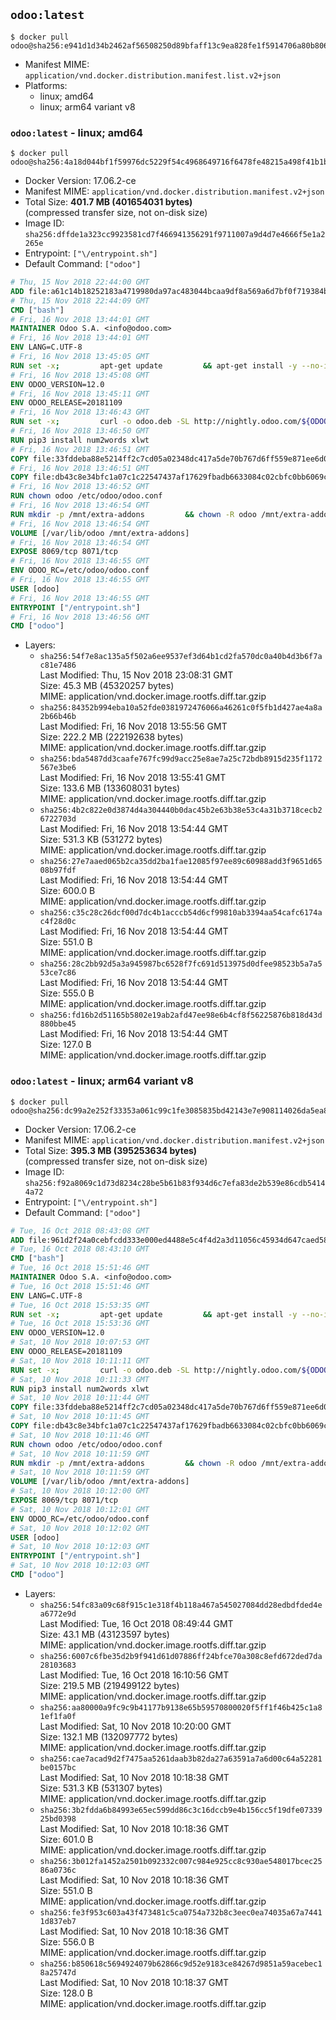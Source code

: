 ## `odoo:latest`

```console
$ docker pull odoo@sha256:e941d1d34b2462af56508250d89bfaff13c9ea828fe1f5914706a80b806f9dcf
```

-	Manifest MIME: `application/vnd.docker.distribution.manifest.list.v2+json`
-	Platforms:
	-	linux; amd64
	-	linux; arm64 variant v8

### `odoo:latest` - linux; amd64

```console
$ docker pull odoo@sha256:4a18d044bf1f59976dc5229f54c4968649716f6478fe48215a498f41b1be3f8c
```

-	Docker Version: 17.06.2-ce
-	Manifest MIME: `application/vnd.docker.distribution.manifest.v2+json`
-	Total Size: **401.7 MB (401654031 bytes)**  
	(compressed transfer size, not on-disk size)
-	Image ID: `sha256:dffde1a323cc9923581cd7f466941356291f9711007a9d4d7e4666f5e1a2265e`
-	Entrypoint: `["\/entrypoint.sh"]`
-	Default Command: `["odoo"]`

```dockerfile
# Thu, 15 Nov 2018 22:44:00 GMT
ADD file:a61c14b18252183a4719980da97ac483044bcaa9df8a569a6d7bf0f719384b5e in / 
# Thu, 15 Nov 2018 22:44:09 GMT
CMD ["bash"]
# Fri, 16 Nov 2018 13:44:01 GMT
MAINTAINER Odoo S.A. <info@odoo.com>
# Fri, 16 Nov 2018 13:44:01 GMT
ENV LANG=C.UTF-8
# Fri, 16 Nov 2018 13:45:05 GMT
RUN set -x;         apt-get update         && apt-get install -y --no-install-recommends             ca-certificates             curl             node-less             python3-pip             python3-setuptools             python3-renderpm             libssl1.0-dev             xz-utils             python3-watchdog         && curl -o wkhtmltox.tar.xz -SL https://github.com/wkhtmltopdf/wkhtmltopdf/releases/download/0.12.4/wkhtmltox-0.12.4_linux-generic-amd64.tar.xz         && echo '3f923f425d345940089e44c1466f6408b9619562 wkhtmltox.tar.xz' | sha1sum -c -         && tar xvf wkhtmltox.tar.xz         && cp wkhtmltox/lib/* /usr/local/lib/         && cp wkhtmltox/bin/* /usr/local/bin/         && cp -r wkhtmltox/share/man/man1 /usr/local/share/man/
# Fri, 16 Nov 2018 13:45:08 GMT
ENV ODOO_VERSION=12.0
# Fri, 16 Nov 2018 13:45:11 GMT
ENV ODOO_RELEASE=20181109
# Fri, 16 Nov 2018 13:46:43 GMT
RUN set -x;         curl -o odoo.deb -SL http://nightly.odoo.com/${ODOO_VERSION}/nightly/deb/odoo_${ODOO_VERSION}.${ODOO_RELEASE}_all.deb         && echo 'fcaa0f72ecc8a4fa5636948a8966f7584eab1fac odoo.deb' | sha1sum -c -         && dpkg --force-depends -i odoo.deb         && apt-get update         && apt-get -y install -f --no-install-recommends         && rm -rf /var/lib/apt/lists/* odoo.deb
# Fri, 16 Nov 2018 13:46:50 GMT
RUN pip3 install num2words xlwt
# Fri, 16 Nov 2018 13:46:51 GMT
COPY file:33fddeba88e5214ff2c7cd05a02348dc417a5de70b767d6ff559e871ee6d046a in / 
# Fri, 16 Nov 2018 13:46:51 GMT
COPY file:db43c8e34bfc1a07c1c22547437af17629fbadb6633084c02cbfc0bb6069c9fd in /etc/odoo/ 
# Fri, 16 Nov 2018 13:46:52 GMT
RUN chown odoo /etc/odoo/odoo.conf
# Fri, 16 Nov 2018 13:46:54 GMT
RUN mkdir -p /mnt/extra-addons         && chown -R odoo /mnt/extra-addons
# Fri, 16 Nov 2018 13:46:54 GMT
VOLUME [/var/lib/odoo /mnt/extra-addons]
# Fri, 16 Nov 2018 13:46:54 GMT
EXPOSE 8069/tcp 8071/tcp
# Fri, 16 Nov 2018 13:46:55 GMT
ENV ODOO_RC=/etc/odoo/odoo.conf
# Fri, 16 Nov 2018 13:46:55 GMT
USER [odoo]
# Fri, 16 Nov 2018 13:46:55 GMT
ENTRYPOINT ["/entrypoint.sh"]
# Fri, 16 Nov 2018 13:46:56 GMT
CMD ["odoo"]
```

-	Layers:
	-	`sha256:54f7e8ac135a5f502a6ee9537ef3d64b1cd2fa570dc0a40b4d3b6f7ac81e7486`  
		Last Modified: Thu, 15 Nov 2018 23:08:31 GMT  
		Size: 45.3 MB (45320257 bytes)  
		MIME: application/vnd.docker.image.rootfs.diff.tar.gzip
	-	`sha256:84352b994eba10a52fde0381972476066a46261c0f5fb1d427ae4a8a2b66b46b`  
		Last Modified: Fri, 16 Nov 2018 13:55:56 GMT  
		Size: 222.2 MB (222192638 bytes)  
		MIME: application/vnd.docker.image.rootfs.diff.tar.gzip
	-	`sha256:bda5487dd3caafe767fc99d9acc25e8ae7a25c72bdb8915d235f1172567e3be6`  
		Last Modified: Fri, 16 Nov 2018 13:55:41 GMT  
		Size: 133.6 MB (133608031 bytes)  
		MIME: application/vnd.docker.image.rootfs.diff.tar.gzip
	-	`sha256:4b2c822e0d3874d4a304440b0dac45b2e63b38e53c4a31b3718cecb26722703d`  
		Last Modified: Fri, 16 Nov 2018 13:54:44 GMT  
		Size: 531.3 KB (531272 bytes)  
		MIME: application/vnd.docker.image.rootfs.diff.tar.gzip
	-	`sha256:27e7aaed065b2ca35dd2ba1fae12085f97ee89c60988add3f9651d6508b97fdf`  
		Last Modified: Fri, 16 Nov 2018 13:54:44 GMT  
		Size: 600.0 B  
		MIME: application/vnd.docker.image.rootfs.diff.tar.gzip
	-	`sha256:c35c28c26dcf00d7dc4b1acccb54d6cf99810ab3394aa54cafc6174ac4f28d0c`  
		Last Modified: Fri, 16 Nov 2018 13:54:44 GMT  
		Size: 551.0 B  
		MIME: application/vnd.docker.image.rootfs.diff.tar.gzip
	-	`sha256:28c2bb92d5a3a945987bc6528f7fc691d513975d0dfee98523b5a7a553ce7c86`  
		Last Modified: Fri, 16 Nov 2018 13:54:44 GMT  
		Size: 555.0 B  
		MIME: application/vnd.docker.image.rootfs.diff.tar.gzip
	-	`sha256:fd16b2d51165b5802e19ab2afd47ee98e6b4cf8f56225876b818d43d880bbe45`  
		Last Modified: Fri, 16 Nov 2018 13:54:44 GMT  
		Size: 127.0 B  
		MIME: application/vnd.docker.image.rootfs.diff.tar.gzip

### `odoo:latest` - linux; arm64 variant v8

```console
$ docker pull odoo@sha256:dc99a2e252f33353a061c99c1fe3085835bd42143e7e908114026da5ea86d27e
```

-	Docker Version: 17.06.2-ce
-	Manifest MIME: `application/vnd.docker.distribution.manifest.v2+json`
-	Total Size: **395.3 MB (395253634 bytes)**  
	(compressed transfer size, not on-disk size)
-	Image ID: `sha256:f92a8069c1d73d8234c28be5b61b83f934d6c7efa83de2b539e86cdb54144a72`
-	Entrypoint: `["\/entrypoint.sh"]`
-	Default Command: `["odoo"]`

```dockerfile
# Tue, 16 Oct 2018 08:43:08 GMT
ADD file:961d2f24a0cebfcdd333e000ed4488e5c4f4d2a3d11056c45934d647caed5845 in / 
# Tue, 16 Oct 2018 08:43:10 GMT
CMD ["bash"]
# Tue, 16 Oct 2018 15:51:46 GMT
MAINTAINER Odoo S.A. <info@odoo.com>
# Tue, 16 Oct 2018 15:51:46 GMT
ENV LANG=C.UTF-8
# Tue, 16 Oct 2018 15:53:35 GMT
RUN set -x;         apt-get update         && apt-get install -y --no-install-recommends             ca-certificates             curl             node-less             python3-pip             python3-setuptools             python3-renderpm             libssl1.0-dev             xz-utils             python3-watchdog         && curl -o wkhtmltox.tar.xz -SL https://github.com/wkhtmltopdf/wkhtmltopdf/releases/download/0.12.4/wkhtmltox-0.12.4_linux-generic-amd64.tar.xz         && echo '3f923f425d345940089e44c1466f6408b9619562 wkhtmltox.tar.xz' | sha1sum -c -         && tar xvf wkhtmltox.tar.xz         && cp wkhtmltox/lib/* /usr/local/lib/         && cp wkhtmltox/bin/* /usr/local/bin/         && cp -r wkhtmltox/share/man/man1 /usr/local/share/man/
# Tue, 16 Oct 2018 15:53:36 GMT
ENV ODOO_VERSION=12.0
# Sat, 10 Nov 2018 10:07:53 GMT
ENV ODOO_RELEASE=20181109
# Sat, 10 Nov 2018 10:11:11 GMT
RUN set -x;         curl -o odoo.deb -SL http://nightly.odoo.com/${ODOO_VERSION}/nightly/deb/odoo_${ODOO_VERSION}.${ODOO_RELEASE}_all.deb         && echo 'fcaa0f72ecc8a4fa5636948a8966f7584eab1fac odoo.deb' | sha1sum -c -         && dpkg --force-depends -i odoo.deb         && apt-get update         && apt-get -y install -f --no-install-recommends         && rm -rf /var/lib/apt/lists/* odoo.deb
# Sat, 10 Nov 2018 10:11:33 GMT
RUN pip3 install num2words xlwt
# Sat, 10 Nov 2018 10:11:44 GMT
COPY file:33fddeba88e5214ff2c7cd05a02348dc417a5de70b767d6ff559e871ee6d046a in / 
# Sat, 10 Nov 2018 10:11:45 GMT
COPY file:db43c8e34bfc1a07c1c22547437af17629fbadb6633084c02cbfc0bb6069c9fd in /etc/odoo/ 
# Sat, 10 Nov 2018 10:11:46 GMT
RUN chown odoo /etc/odoo/odoo.conf
# Sat, 10 Nov 2018 10:11:59 GMT
RUN mkdir -p /mnt/extra-addons         && chown -R odoo /mnt/extra-addons
# Sat, 10 Nov 2018 10:11:59 GMT
VOLUME [/var/lib/odoo /mnt/extra-addons]
# Sat, 10 Nov 2018 10:12:00 GMT
EXPOSE 8069/tcp 8071/tcp
# Sat, 10 Nov 2018 10:12:01 GMT
ENV ODOO_RC=/etc/odoo/odoo.conf
# Sat, 10 Nov 2018 10:12:02 GMT
USER [odoo]
# Sat, 10 Nov 2018 10:12:03 GMT
ENTRYPOINT ["/entrypoint.sh"]
# Sat, 10 Nov 2018 10:12:03 GMT
CMD ["odoo"]
```

-	Layers:
	-	`sha256:54fc83a09c68f915c1e318f4b118a467a545027084dd28edbdfded4ea6772e9d`  
		Last Modified: Tue, 16 Oct 2018 08:49:44 GMT  
		Size: 43.1 MB (43123597 bytes)  
		MIME: application/vnd.docker.image.rootfs.diff.tar.gzip
	-	`sha256:6007c6fbe35d2b9f941d61d07886ff24bfce70a308c8efd672ded7da28103683`  
		Last Modified: Tue, 16 Oct 2018 16:10:56 GMT  
		Size: 219.5 MB (219499122 bytes)  
		MIME: application/vnd.docker.image.rootfs.diff.tar.gzip
	-	`sha256:aa80000a9fc9c9b41177b9138e65b59570800020f5ff1f46b425c1a81ef1fa0f`  
		Last Modified: Sat, 10 Nov 2018 10:20:00 GMT  
		Size: 132.1 MB (132097772 bytes)  
		MIME: application/vnd.docker.image.rootfs.diff.tar.gzip
	-	`sha256:cae7acad9d2f7475aa5261daab3b82da27a63591a7a6d00c64a52281be0157bc`  
		Last Modified: Sat, 10 Nov 2018 10:18:38 GMT  
		Size: 531.3 KB (531307 bytes)  
		MIME: application/vnd.docker.image.rootfs.diff.tar.gzip
	-	`sha256:3b2fdda6b84993e65ec599dd86c3c16dccb9e4b156cc5f19dfe0733925bd0398`  
		Last Modified: Sat, 10 Nov 2018 10:18:36 GMT  
		Size: 601.0 B  
		MIME: application/vnd.docker.image.rootfs.diff.tar.gzip
	-	`sha256:3b012fa1452a2501b092332c007c984e925cc8c930ae548017bcec2586a0736c`  
		Last Modified: Sat, 10 Nov 2018 10:18:36 GMT  
		Size: 551.0 B  
		MIME: application/vnd.docker.image.rootfs.diff.tar.gzip
	-	`sha256:fe3f953c603a43f473481c5ca0754a732b8c3eec0ea74035a67a74411d837eb7`  
		Last Modified: Sat, 10 Nov 2018 10:18:36 GMT  
		Size: 556.0 B  
		MIME: application/vnd.docker.image.rootfs.diff.tar.gzip
	-	`sha256:b850618c5694924079b62866c9d52e9183ce84267d9851a59acebec18a25747d`  
		Last Modified: Sat, 10 Nov 2018 10:18:37 GMT  
		Size: 128.0 B  
		MIME: application/vnd.docker.image.rootfs.diff.tar.gzip
